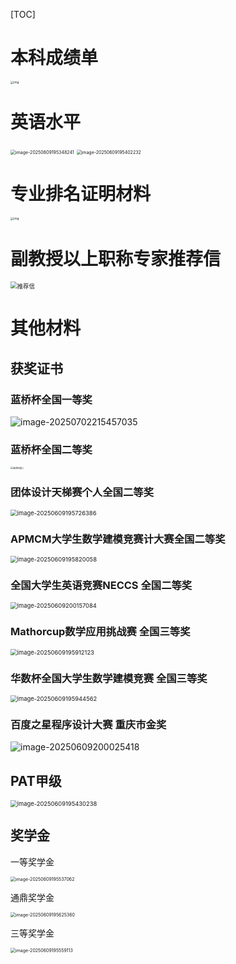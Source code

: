 [TOC]



# 本科成绩单

<img src="./assets/cf6827bf7a804c688440ce5fb2324775.jpg" alt="img" style="zoom: 33%;" />



# 英语水平



<img src="./assets/image-20250609195348241.png" alt="image-20250609195348241" style="zoom: 50%;" />





<img src="./assets/image-20250609195402232.png" alt="image-20250609195402232" style="zoom:50%;" />

# 专业排名证明材料

<img src="./assets/6d37c6e45b20475183177330ec057b1b.jpg" alt="img" style="zoom: 33%;" />

# 副教授以上职称专家推荐信

<img src="./assets/推荐信.png" alt="推荐信" style="zoom: 67%;" />



# 其他材料

## 获奖证书

### 蓝桥杯全国一等奖

![image-20250702215457035](./assets/image-20250702215457035.png)

### 蓝桥杯全国二等奖

<img src="./assets/蓝桥杯国二.jpg" alt="蓝桥杯国二" style="zoom: 25%;" />



### 团体设计天梯赛个人全国二等奖

<img src="./assets/image-20250609195726386.png" alt="image-20250609195726386" style="zoom: 67%;" />

### APMCM大学生数学建模竞赛计大赛全国二等奖

<img src="./assets/image-20250609195820058.png" alt="image-20250609195820058" style="zoom:67%;" />

### 全国大学生英语竞赛NECCS 全国二等奖

<img src="./assets/image-20250609200157084.png" alt="image-20250609200157084" style="zoom: 67%;" />



### Mathorcup数学应用挑战赛 全国三等奖

<img src="./assets/image-20250609195912123.png" alt="image-20250609195912123" style="zoom:67%;" />



### 华数杯全国大学生数学建模竞赛 全国三等奖

<img src="./assets/image-20250609195944562.png" alt="image-20250609195944562" style="zoom:67%;" />





### 百度之星程序设计大赛 重庆市金奖

![image-20250609200025418](./assets/image-20250609200025418.png)





## PAT甲级

<img src="./assets/image-20250609195430238.png" alt="image-20250609195430238" style="zoom: 67%;" />



## 奖学金

一等奖学金

<img src="./assets/image-20250609195537062.png" alt="image-20250609195537062" style="zoom:50%;" />

通鼎奖学金

<img src="./assets/image-20250609195625360.png" alt="image-20250609195625360" style="zoom:50%;" />

三等奖学金

<img src="./assets/image-20250609195559113.png" alt="image-20250609195559113" style="zoom:50%;" />